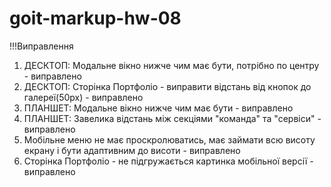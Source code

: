 # goit-markup-hw-08

!!!Виправлення

1. ДЕСКТОП: Модальне вікно нижче чим має бути, потрібно по центру - виправлено
2. ДЕСКТОП: Сторінка Портфоліо - виправити відстань від кнопок до галереї(50рх) - виправлено
3. ПЛАНШЕТ: Модальне вікно нижче чим має бути - виправлено
4. ПЛАНШЕТ: Завелика відстань між секціями "команда" та "сервіси" - виправлено
5. Мобільне меню не має проскролюватись, має займати всю висоту екрану і бути адаптивним до висоти -
   виправлено
6. Сторінка Портфоліо - не підгружається картинка мобільної версії - виправлено
